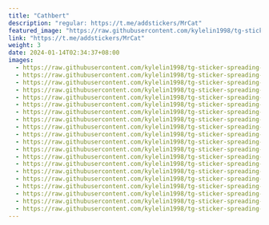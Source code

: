 ```yaml
---
title: "Cathbert"
description: "regular: https://t.me/addstickers/MrCat"
featured_image: "https://raw.githubusercontent.com/kylelin1998/tg-sticker-spreading-worldwide-images/main/img/6995421a-0809-4366-82ad-e8aae9c55bf4.jpg"
link: "https://t.me/addstickers/MrCat"
weight: 3
date: 2024-01-14T02:34:37+08:00
images:
  - https://raw.githubusercontent.com/kylelin1998/tg-sticker-spreading-worldwide-images/main/img/6995421a-0809-4366-82ad-e8aae9c55bf4.jpg
  - https://raw.githubusercontent.com/kylelin1998/tg-sticker-spreading-worldwide-images/main/img/01c608f5-bd31-4a78-a219-2b1159976369.jpg
  - https://raw.githubusercontent.com/kylelin1998/tg-sticker-spreading-worldwide-images/main/img/ef145633-b8ac-422f-9eb8-583b6558df4a.jpg
  - https://raw.githubusercontent.com/kylelin1998/tg-sticker-spreading-worldwide-images/main/img/f59550fb-2d61-4035-9d06-0c7acdea3851.jpg
  - https://raw.githubusercontent.com/kylelin1998/tg-sticker-spreading-worldwide-images/main/img/92f85376-1ec7-4f3e-a8c0-3579125d1043.jpg
  - https://raw.githubusercontent.com/kylelin1998/tg-sticker-spreading-worldwide-images/main/img/9d12923a-cb9e-43e3-9aa5-8fed960b6608.jpg
  - https://raw.githubusercontent.com/kylelin1998/tg-sticker-spreading-worldwide-images/main/img/d62ffcf9-446e-4359-83f6-76cf3bfcdad4.jpg
  - https://raw.githubusercontent.com/kylelin1998/tg-sticker-spreading-worldwide-images/main/img/19a39922-3b6f-44d3-b0ba-8a03f1a95cc2.jpg
  - https://raw.githubusercontent.com/kylelin1998/tg-sticker-spreading-worldwide-images/main/img/d5812e6c-3509-48be-8596-ff96aa5bcd19.jpg
  - https://raw.githubusercontent.com/kylelin1998/tg-sticker-spreading-worldwide-images/main/img/431b0ef9-1378-4bc5-84c4-33cd4ecddf91.jpg
  - https://raw.githubusercontent.com/kylelin1998/tg-sticker-spreading-worldwide-images/main/img/99b31ca2-6d80-4a1e-8bb7-1594c023be5f.jpg
  - https://raw.githubusercontent.com/kylelin1998/tg-sticker-spreading-worldwide-images/main/img/d1a12e50-0258-4580-9815-5c014498bc57.jpg
  - https://raw.githubusercontent.com/kylelin1998/tg-sticker-spreading-worldwide-images/main/img/d271f3fe-4c69-4d7c-a672-80351fddf80b.jpg
  - https://raw.githubusercontent.com/kylelin1998/tg-sticker-spreading-worldwide-images/main/img/a7cda701-8cac-4df8-8b5a-dd84a48a7903.jpg
  - https://raw.githubusercontent.com/kylelin1998/tg-sticker-spreading-worldwide-images/main/img/7c5a6c43-b3ac-4263-84da-63b1bd36593e.jpg
  - https://raw.githubusercontent.com/kylelin1998/tg-sticker-spreading-worldwide-images/main/img/75fcaebb-a0a5-4f3e-8c17-0396b6f4229b.jpg
  - https://raw.githubusercontent.com/kylelin1998/tg-sticker-spreading-worldwide-images/main/img/06cf89ee-61ca-4e2f-9292-4186f001a541.jpg
  - https://raw.githubusercontent.com/kylelin1998/tg-sticker-spreading-worldwide-images/main/img/8a5fc883-165f-4eb1-b4c8-d42759dad085.jpg
  - https://raw.githubusercontent.com/kylelin1998/tg-sticker-spreading-worldwide-images/main/img/c0415520-565d-4cad-bf0a-dcd54fd936e7.jpg
  - https://raw.githubusercontent.com/kylelin1998/tg-sticker-spreading-worldwide-images/main/img/43774a03-0b27-4382-b0ef-e0433f1c6588.jpg
---
```

